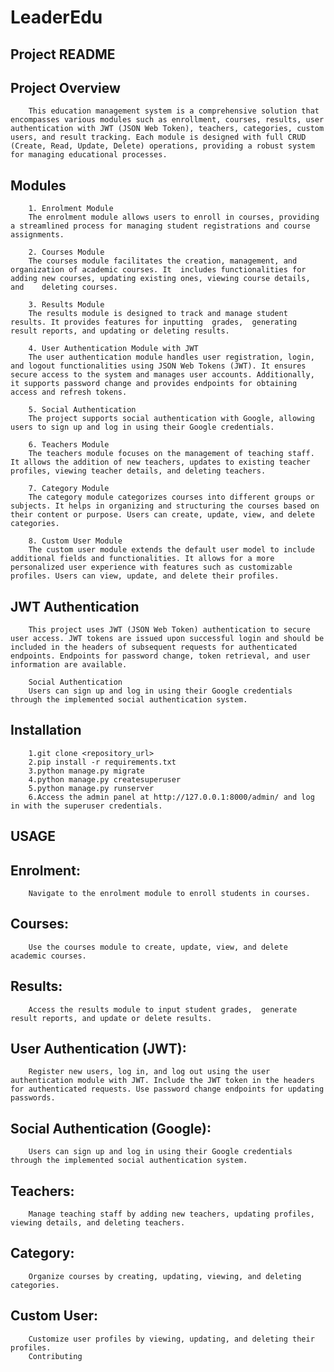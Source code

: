 # LeaderEdu

## Project README


## Project Overview

        This education management system is a comprehensive solution that encompasses various modules such as enrollment, courses, results, user authentication with JWT (JSON Web Token), teachers, categories, custom  users, and result tracking. Each module is designed with full CRUD (Create, Read, Update, Delete) operations, providing a robust system for managing educational processes.

## Modules

        1. Enrolment Module
        The enrolment module allows users to enroll in courses, providing a streamlined process for managing student registrations and course assignments.

        2. Courses Module
        The courses module facilitates the creation, management, and organization of academic courses. It  includes functionalities for adding new courses, updating existing ones, viewing course details, and    deleting courses.

        3. Results Module
        The results module is designed to track and manage student results. It provides features for inputting  grades,  generating result reports, and updating or deleting results.

        4. User Authentication Module with JWT
        The user authentication module handles user registration, login, and logout functionalities using JSON Web Tokens (JWT). It ensures secure access to the system and manages user accounts. Additionally, it supports password change and provides endpoints for obtaining access and refresh tokens.

        5. Social Authentication
        The project supports social authentication with Google, allowing users to sign up and log in using their Google credentials.

        6. Teachers Module
        The teachers module focuses on the management of teaching staff. It allows the addition of new teachers, updates to existing teacher profiles, viewing teacher details, and deleting teachers.

        7. Category Module
        The category module categorizes courses into different groups or subjects. It helps in organizing and structuring the courses based on their content or purpose. Users can create, update, view, and delete categories.

        8. Custom User Module
        The custom user module extends the default user model to include additional fields and functionalities. It allows for a more personalized user experience with features such as customizable profiles. Users can view, update, and delete their profiles.


## JWT Authentication

        This project uses JWT (JSON Web Token) authentication to secure user access. JWT tokens are issued upon successful login and should be included in the headers of subsequent requests for authenticated endpoints. Endpoints for password change, token retrieval, and user information are available.

        Social Authentication
        Users can sign up and log in using their Google credentials through the implemented social authentication system.


## Installation


        1.git clone <repository_url>
        2.pip install -r requirements.txt
        3.python manage.py migrate
        4.python manage.py createsuperuser
        5.python manage.py runserver
        6.Access the admin panel at http://127.0.0.1:8000/admin/ and log in with the superuser credentials.


## USAGE

## Enrolment:

        Navigate to the enrolment module to enroll students in courses.
## Courses:

        Use the courses module to create, update, view, and delete academic courses.
## Results:

        Access the results module to input student grades,  generate result reports, and update or delete results.
## User Authentication (JWT):

        Register new users, log in, and log out using the user authentication module with JWT. Include the JWT token in the headers for authenticated requests. Use password change endpoints for updating passwords.
## Social Authentication (Google):

        Users can sign up and log in using their Google credentials through the implemented social authentication system.
## Teachers:

        Manage teaching staff by adding new teachers, updating profiles, viewing details, and deleting teachers.
## Category:

        Organize courses by creating, updating, viewing, and deleting categories.
## Custom User:

        Customize user profiles by viewing, updating, and deleting their profiles.
        Contributing